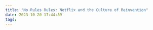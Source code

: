 ```yaml
---
title: "No Rules Rules: Netflix and the Culture of Reinvention"
date: 2023-10-20 17:44:59
tags:
---
```

